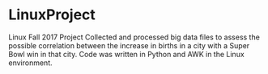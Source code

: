 # LinuxProject
Linux Fall 2017 Project
Collected and processed big data files to assess the possible correlation between the increase in births in a city with a Super Bowl win in that city. 
Code was written in Python and AWK in the Linux environment.
